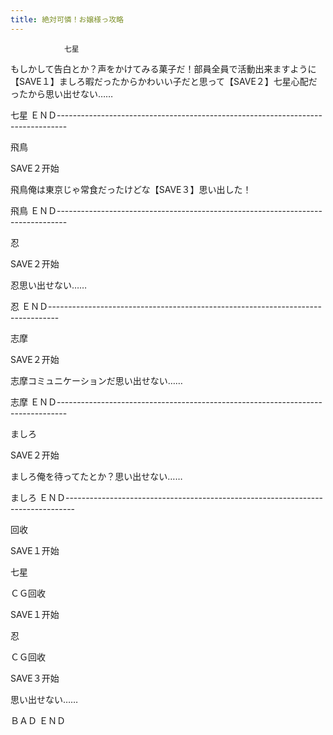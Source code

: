 ```yaml
---
title: 絶対可憐！お嬢様っ攻略
---
```


                七星

もしかして告白とか？声をかけてみる菓子だ！部員全員で活動出来ますように【SAVE１】ましろ暇だったからかわいい子だと思って【SAVE２】七星心配だったから思い出せない……

七星 ＥＮＤ--------------------------------------------------------------------------------

飛鳥

SAVE２开始

飛鳥俺は東京じゃ常食だったけどな【SAVE３】思い出した！

飛鳥 ＥＮＤ--------------------------------------------------------------------------------

忍

SAVE２开始

忍思い出せない……

忍 ＥＮＤ--------------------------------------------------------------------------------

志摩

SAVE２开始

志摩コミュニケーションだ思い出せない……

志摩 ＥＮＤ--------------------------------------------------------------------------------

ましろ

SAVE２开始

ましろ俺を待ってたとか？思い出せない……

ましろ ＥＮＤ--------------------------------------------------------------------------------

回收

SAVE１开始

七星

ＣＧ回收

SAVE１开始

忍

ＣＧ回收

SAVE３开始

思い出せない……

ＢＡＤ ＥＮＤ
              
